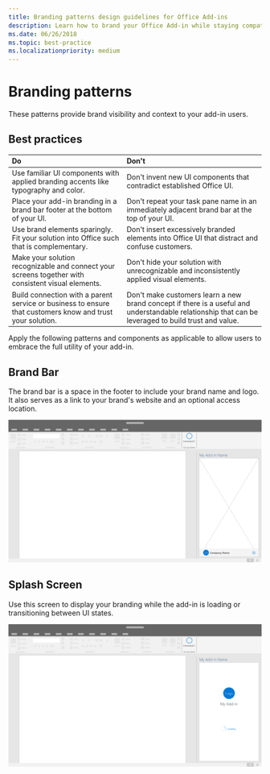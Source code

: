 ```yaml
---
title: Branding patterns design guidelines for Office Add-ins
description: Learn how to brand your Office Add-in while staying compatible with the visual design of Office.
ms.date: 06/26/2018
ms.topic: best-practice
ms.localizationpriority: medium
---
```


# Branding patterns

These patterns provide brand visibility and context to your add-in users.

## Best practices

|Do |Don't|
|:---- |:----|
| Use familiar UI components with applied branding accents like typography and color. | Don't invent new UI components that contradict established Office UI. |
| Place your add-in branding in a brand bar footer at the bottom of your UI. | Don't repeat your task pane name in an immediately adjacent brand bar at the top of your UI. |
| Use brand elements sparingly. Fit your solution into Office such that is complementary. | Don't insert excessively branded elements into Office UI that distract and confuse customers. |
| Make your solution recognizable and connect your screens together with consistent visual elements. | Don't hide your solution with unrecognizable and inconsistently applied visual elements. |
| Build connection with a parent service or business to ensure that customers know and trust your solution. | Don't make customers learn a new brand concept if there is a useful and understandable relationship that can be leveraged to build trust and value. |

Apply the following patterns and components as applicable to allow users to embrace the full utility of your add-in.

## Brand Bar

The brand bar is a space in the footer to include your brand name and logo. It also serves as a link to your brand's website and an optional access location.

![Brand bar displayed in an add-in task pane of an Office desktop application.](../images/add-in-brand-bar.png)

## Splash Screen

Use this screen to display your branding while the add-in is loading or transitioning between UI states.

![Brand splash screen displayed in an add-in task pane of an Office desktop application.](../images/add-in-splash-screen.png)
